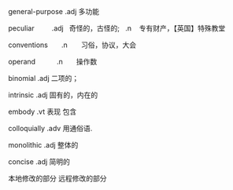 general-purpose		.adj		多功能

peculiar        	.adj  		奇怪的，古怪的;    .n    专有财产，【英国】特殊教堂

conventions      	.n      	习俗，协议，大会

operand          	.n      	操作数

binomial			.adj		二项的；

intrinsic			.adj		固有的，内在的

embody				.vt			表现 包含

colloquially		.adv		用通俗语.

monolithic			.adj		整体的 

concise				.adj		简明的


本地修改的部分
远程修改的部分
